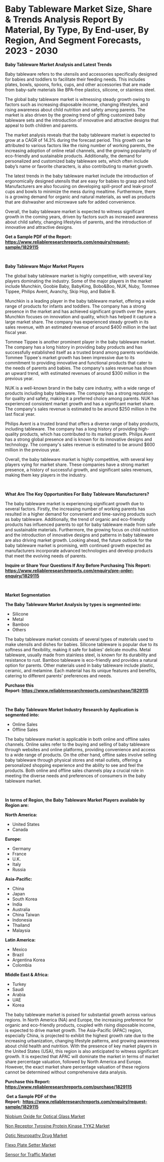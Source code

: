 <p><h1>Baby Tableware Market Size, Share & Trends Analysis Report By Material, By Type, By End-user, By Region, And Segment Forecasts, 2023 - 2030</h1></p><p><strong>Baby Tableware Market Analysis and Latest Trends</strong></p>
<p><p>Baby tableware refers to the utensils and accessories specifically designed for babies and toddlers to facilitate their feeding needs. This includes plates, bowls, spoons, forks, cups, and other accessories that are made from baby-safe materials like BPA-free plastics, silicone, or stainless steel.</p><p>The global baby tableware market is witnessing steady growth owing to factors such as increasing disposable income, changing lifestyles, and rising awareness about child nutrition and safety among parents. The market is also driven by the growing trend of gifting customized baby tableware sets and the introduction of innovative and attractive designs that appeal to both children and parents.</p><p>The market analysis reveals that the baby tableware market is expected to grow at a CAGR of 14.3% during the forecast period. This growth can be attributed to various factors like the rising number of working parents, the increasing adoption of online retail channels, and the growing popularity of eco-friendly and sustainable products. Additionally, the demand for personalized and customized baby tableware sets, which often include baby’s name or favorite characters, is also contributing to market growth.</p><p>The latest trends in the baby tableware market include the introduction of ergonomically designed utensils that are easy for babies to grasp and hold. Manufacturers are also focusing on developing spill-proof and leak-proof cups and bowls to minimize the mess during mealtime. Furthermore, there is a growing demand for organic and natural materials, as well as products that are dishwasher and microwave safe for added convenience.</p><p>Overall, the baby tableware market is expected to witness significant growth in the coming years, driven by factors such as increased awareness about child safety, changing lifestyles of parents, and the introduction of innovative and attractive designs.</p></p>
<p><strong>Get a Sample PDF of the Report:&nbsp; <a href="https://www.reliableresearchreports.com/enquiry/request-sample/1829115">https://www.reliableresearchreports.com/enquiry/request-sample/1829115</a></strong></p>
<p>&nbsp;</p>
<p><strong>Baby Tableware Major Market Players</strong></p>
<p><p>The global baby tableware market is highly competitive, with several key players dominating the industry. Some of the major players in the market include Munchkin, Goobie Baby, BabyKing, Bobo&Boo, NUK, Nuby, Tommee Tippee, Philips Avent, Avanchy, Skip Hop, and Babie B.</p><p>Munchkin is a leading player in the baby tableware market, offering a wide range of products for infants and toddlers. The company has a strong presence in the market and has achieved significant growth over the years. Munchkin focuses on innovation and quality, which has helped it capture a large market share. The company has experienced steady growth in its sales revenue, with an estimated revenue of around $400 million in the last fiscal year.</p><p>Tommee Tippee is another prominent player in the baby tableware market. The company has a long history in providing baby products and has successfully established itself as a trusted brand among parents worldwide. Tommee Tippee's market growth has been impressive due to its commitment to providing innovative and functional products that cater to the needs of parents and babies. The company's sales revenue has shown an upward trend, with estimated revenues of around $300 million in the previous year.</p><p>NUK is a well-known brand in the baby care industry, with a wide range of products including baby tableware. The company has a strong reputation for quality and safety, making it a preferred choice among parents. NUK has experienced consistent market growth and has a significant market share. The company's sales revenue is estimated to be around $250 million in the last fiscal year.</p><p>Philips Avent is a trusted brand that offers a diverse range of baby products, including tableware. The company has a long history of providing high-quality products, which has contributed to its market growth. Philips Avent has a strong global presence and is known for its innovative designs and technology. The company's sales revenue is estimated to be around $600 million in the previous year.</p><p>Overall, the baby tableware market is highly competitive, with several key players vying for market share. These companies have a strong market presence, a history of successful growth, and significant sales revenues, making them key players in the industry.</p></p>
<p>&nbsp;</p>
<p><strong>What Are The Key Opportunities For Baby Tableware Manufacturers?</strong></p>
<p><p>The baby tableware market is experiencing significant growth due to several factors. Firstly, the increasing number of working parents has resulted in a higher demand for convenient and time-saving products such as baby tableware. Additionally, the trend of organic and eco-friendly products has influenced parents to opt for baby tableware made from safe and sustainable materials. Furthermore, the growing focus on child nutrition and the introduction of innovative designs and patterns in baby tableware are also driving market growth. Looking ahead, the future outlook for the baby tableware market is promising, with continued growth expected as manufacturers incorporate advanced technologies and develop products that meet the evolving needs of parents.</p></p>
<p><strong>Inquire or Share Your Questions If Any Before Purchasing This Report: <a href="https://www.reliableresearchreports.com/enquiry/pre-order-enquiry/1829115">https://www.reliableresearchreports.com/enquiry/pre-order-enquiry/1829115</a></strong></p>
<p>&nbsp;</p>
<p><strong>Market Segmentation</strong></p>
<p><strong>The Baby Tableware Market Analysis by types is segmented into:</strong></p>
<p><ul><li>Silicone</li><li>Metal</li><li>Bamboo</li><li>Others</li></ul></p>
<p><p>The baby tableware market consists of several types of materials used to make utensils and dishes for babies. Silicone tableware is popular due to its softness and flexibility, making it safe for babies' delicate mouths. Metal tableware, usually made from stainless steel, is known for its durability and resistance to rust. Bamboo tableware is eco-friendly and provides a natural option for parents. Other materials used in baby tableware include plastic, ceramic, and melamine. Each material has its unique features and benefits, catering to different parents' preferences and needs.</p></p>
<p><strong>Purchase this Report:&nbsp;<a href="https://www.reliableresearchreports.com/purchase/1829115">https://www.reliableresearchreports.com/purchase/1829115</a></strong></p>
<p>&nbsp;</p>
<p><strong>The Baby Tableware Market Industry Research by Application is segmented into:</strong></p>
<p><ul><li>Online Sales</li><li>Offline Sales</li></ul></p>
<p><p>The baby tableware market is applicable in both online and offline sales channels. Online sales refer to the buying and selling of baby tableware through websites and online platforms, providing convenience and access to a wide range of products. On the other hand, offline sales involve selling baby tableware through physical stores and retail outlets, offering a personalized shopping experience and the ability to see and feel the products. Both online and offline sales channels play a crucial role in meeting the diverse needs and preferences of consumers in the baby tableware market.</p></p>
<p>&nbsp;</p>
<p><strong>In terms of Region, the Baby Tableware Market Players available by Region are:</strong></p>
<p>
    <p> <strong> North America: </strong>
        <ul>
            <li>United States</li>
            <li>Canada</li>
        </ul>
        </p> 
    <p> <strong> Europe: </strong>
        <ul>
            <li>Germany</li>
            <li>France</li>
            <li>U.K.</li>
            <li>Italy</li>
            <li>Russia</li>
        </ul>
        </p> 
    <p> <strong> Asia-Pacific: </strong>
        <ul>
            <li>China</li>
            <li>Japan</li>
            <li>South Korea</li>
            <li>India</li>
            <li>Australia</li>
            <li>China Taiwan</li>
            <li>Indonesia</li>
            <li>Thailand</li>
            <li>Malaysia</li>
        </ul>
        </p> 
    <p> <strong> Latin America: </strong>
        <ul>
            <li>Mexico</li>
            <li>Brazil</li>
            <li>Argentina Korea</li>
            <li>Colombia</li>
        </ul>
        </p> 
    <p> <strong> Middle East & Africa: </strong>
        <ul>
            <li>Turkey</li>
            <li>Saudi</li>
            <li>Arabia</li>
            <li>UAE</li>
            <li>Korea</li>
        </ul>
    </p>
    </p>
<p><p>The baby tableware market is poised for substantial growth across various regions. In North America (NA) and Europe, the increasing preference for organic and eco-friendly products, coupled with rising disposable income, is expected to drive market growth. The Asia-Pacific (APAC) region, especially China, is projected to exhibit the highest growth rate due to the increasing urbanization, changing lifestyle patterns, and growing awareness about child health and nutrition. With the presence of key market players in the United States (USA), this region is also anticipated to witness significant growth. It is expected that APAC will dominate the market in terms of market share percentage valuation, followed by North America and Europe. However, the exact market share percentage valuation of these regions cannot be determined without comprehensive data analysis.</p></p>
<p><strong>Purchase this Report: <a href="https://www.reliableresearchreports.com/purchase/1829115">https://www.reliableresearchreports.com/purchase/1829115</a></strong></p>
<p>&nbsp;<strong>Get a Sample PDF of the Report:&nbsp;&nbsp;<a href="https://www.reliableresearchreports.com/enquiry/request-sample/1829115">https://www.reliableresearchreports.com/enquiry/request-sample/1829115</a></strong></p>
<p><strong></strong></p>
<p><p><a href="https://www.linkedin.com/pulse/niobium-oxide-optical-glass-market-size-share-amp-trends-analysis/">Niobium Oxide for Optical Glass Market</a></p><p><a href="https://medium.com/@akshatsharma12/non-receptor-tyrosine-protein-kinase-tyk2-market-analysis-its-cagr-market-segmentation-and-global-3ea94848365c">Non Receptor Tyrosine Protein Kinase TYK2 Market</a></p><p><a href="https://medium.com/@chiragreportprime1/optic-neuropathy-drug-market-size-reveals-the-best-marketing-channels-in-global-industry-cb4296ee1317">Optic Neuropathy Drug Market</a></p><p><a href="https://www.linkedin.com/pulse/flexo-plate-setter-market-research-report-provides-thorough/">Flexo Plate Setter Market</a></p><p><a href="https://www.linkedin.com/pulse/sensor-traffic-market-size-growth-forecast-from-2023-2030/">Sensor for Traffic Market</a></p></p>